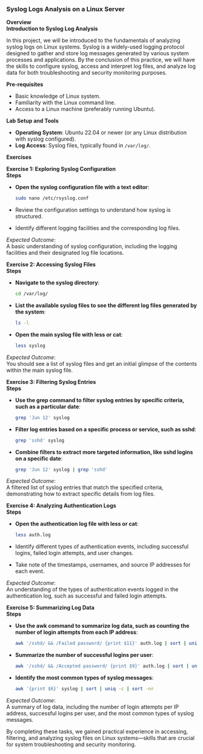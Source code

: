 ### Syslog Logs Analysis on a Linux Server  

**Overview**  
**Introduction to Syslog Log Analysis**

In this project, we will be introduced to the fundamentals of analyzing syslog logs on Linux systems. Syslog is a widely-used logging protocol designed to gather and store log messages generated by various system processes and applications. By the conclusion of this practice, we will have the skills to configure syslog, access and interpret log files, and analyze log data for both troubleshooting and security monitoring purposes.

**Pre-requisites**  
- Basic knowledge of Linux system.
- Familiarity with the Linux command line.
- Access to a Linux machine (preferably running Ubuntu).

**Lab Setup and Tools**  

- **Operating System**: Ubuntu 22.04 or newer (or any Linux distribution with syslog configured).
- **Log Access**: Syslog files, typically found in `/var/log/`.

**Exercises**

**Exercise 1: Exploring Syslog Configuration**  
**Steps**  

- **Open the syslog configuration file with a text editor**:

    ```bash
    sudo nano /etc/rsyslog.conf
    ```

- Review the configuration settings to understand how syslog is structured.
- Identify different logging facilities and the corresponding log files.

*Expected Outcome*:  
A basic understanding of syslog configuration, including the logging facilities and their designated log file locations.

**Exercise 2: Accessing Syslog Files**  
**Steps**  

- **Navigate to the syslog directory**:

    ```bash
    cd /var/log/
    ```

- **List the available syslog files to see the different log files generated by the system**:

    ```bash
    ls -l
    ```

- **Open the main syslog file with less or cat**:

    ```bash
    less syslog
    ```

*Expected Outcome*:  
You should see a list of syslog files and get an initial glimpse of the contents within the main syslog file.

**Exercise 3: Filtering Syslog Entries**  
**Steps**  

- **Use the grep command to filter syslog entries by specific criteria, such as a particular date**:

    ```bash
    grep 'Jun 12' syslog
    ```

- **Filter log entries based on a specific process or service, such as sshd**:

    ```bash
    grep 'sshd' syslog
    ```

- **Combine filters to extract more targeted information, like sshd logins on a specific date**:

    ```bash
    grep 'Jun 12' syslog | grep 'sshd'
    ```

*Expected Outcome*:  
A filtered list of syslog entries that match the specified criteria, demonstrating how to extract specific details from log files.

**Exercise 4: Analyzing Authentication Logs**  
**Steps**  

- **Open the authentication log file with less or cat**:

    ```bash
    less auth.log
    ```

- Identify different types of authentication events, including successful logins, failed login attempts, and user changes.
- Take note of the timestamps, usernames, and source IP addresses for each event.

*Expected Outcome*:  
An understanding of the types of authentication events logged in the authentication log, such as successful and failed login attempts.

**Exercise 5: Summarizing Log Data**  
**Steps**  

- **Use the awk command to summarize log data, such as counting the number of login attempts from each IP address**:

    ```bash
    awk '/sshd/ && /Failed password/ {print $11}' auth.log | sort | uniq -c | sort -nr
    ```

- **Summarize the number of successful logins per user**:

    ```bash
    awk '/sshd/ && /Accepted password/ {print $9}' auth.log | sort | uniq -c | sort -nr
    ```

- **Identify the most common types of syslog messages**:

    ```bash
    awk '{print $6}' syslog | sort | uniq -c | sort -nr
    ```

*Expected Outcome*:  
A summary of log data, including the number of login attempts per IP address, successful logins per user, and the most common types of syslog messages.

By completing these tasks, we gained practical experience in accessing, filtering, and analyzing syslog files on Linux systems—skills that are crucial for system troubleshooting and security monitoring.
